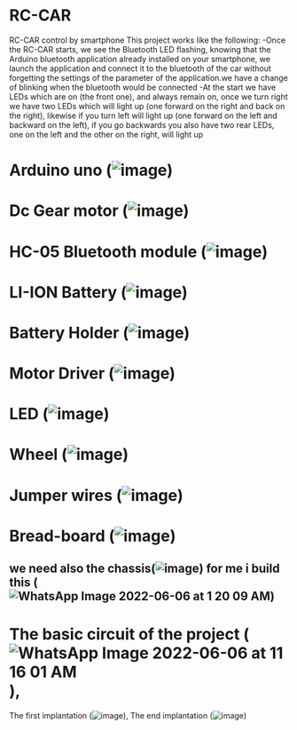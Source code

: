 # RC-CAR
RC-CAR control by smartphone 
This  project works like the following:
-Once the RC-CAR starts, we see the Bluetooth LED flashing, knowing that the Arduino bluetooth application already installed on your smartphone, we launch the application and connect it to the bluetooth of the car without forgetting the settings of the parameter of the application.we have a change of blinking when the bluetooth would be connected
-At the start we have LEDs which are on (the front one), and always remain on, once we turn right we have two LEDs which will light up (one forward on the right and back on the right), likewise if you turn left will light up (one forward on the left and backward on the left), if you go backwards you also have two rear LEDs, one on the left and the other on the right, will light up
# Arduino uno (![image](https://user-images.githubusercontent.com/105424030/177510978-3ea2cd1a-bc0e-4d28-bc4c-ef55b8ff1697.png))
# Dc Gear motor (![image](https://user-images.githubusercontent.com/105424030/177512503-01a8e331-a99b-448a-967b-eebf5bbca7ae.png))
# HC-05 Bluetooth module (![image](https://user-images.githubusercontent.com/105424030/177513627-1f6b0ef9-347e-469b-bd26-a9d4f667c731.png))
# LI-ION Battery (![image](https://user-images.githubusercontent.com/105424030/177514028-b2a8fda9-9427-4966-89c0-a4b9369478ff.png))
# Battery Holder (![image](https://user-images.githubusercontent.com/105424030/177514341-fa7c8e5d-fdaf-4f85-a07f-738d79c4b148.png))
# Motor Driver (![image](https://user-images.githubusercontent.com/105424030/177514614-4050fd74-1670-442c-96a2-b5a6d803367d.png))
# LED (![image](https://user-images.githubusercontent.com/105424030/177514992-39f00f88-2b24-42a6-b4be-87dd5394d9f4.png))
# Wheel (![image](https://user-images.githubusercontent.com/105424030/177515381-6f726b56-9d4d-4fee-8de8-dad46d7ee93b.png))
# Jumper wires (![image](https://user-images.githubusercontent.com/105424030/177515750-38451fe1-901a-49a7-8645-39b4009de79b.png))
# Bread-board (![image](https://user-images.githubusercontent.com/105424030/177516656-e48c1376-dc74-4572-b9a0-57387f64ec9f.png))
## we need also the chassis(![image](https://user-images.githubusercontent.com/105424030/177516423-60b8379e-d31c-4125-9c07-7d2bdfc36479.png)) for me i build this (![WhatsApp Image 2022-06-06 at 1 20 09 AM](https://user-images.githubusercontent.com/105424030/177521319-385edbcc-61fc-4272-8c84-473251ae476e.jpeg))
# The basic circuit of the project (![WhatsApp Image 2022-06-06 at 11 16 01 AM](https://user-images.githubusercontent.com/105424030/177520740-5e06880f-8801-4a8e-a7e9-02fd11d0e71a.jpeg)), 
The first implantation (![image](https://user-images.githubusercontent.com/105424030/177522069-f8776b6b-4614-4b96-8b1e-c825bb6d7e91.png)),
The end implantation (![image](https://user-images.githubusercontent.com/105424030/177522723-1764880e-d762-42c8-876e-30a5fa41e91f.png))
